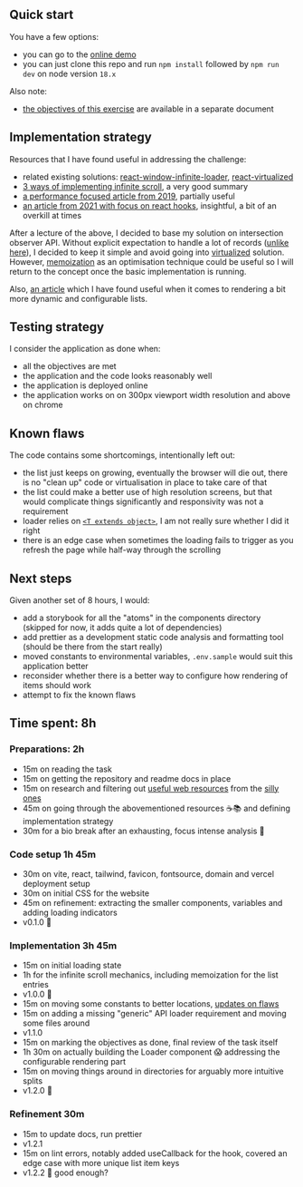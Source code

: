## Quick start

You have a few options:

- you can go to the [online demo](https://inifinite-loader.mazur.site)
- you can just clone this repo and run `npm install` followed by `npm run dev` on node version `18.x`

Also note:

- [the objectives of this exercise](./OBJECTIVE.md) are available in a separate document

## Implementation strategy

Resources that I have found useful in addressing the challenge:

- related existing solutions: [react-window-infinite-loader](https://www.npmjs.com/package/react-window-infinite-loader), [react-virtualized](https://github.com/bvaughn/react-virtualized/blob/master/docs/creatingAnInfiniteLoadingList.md)
- [3 ways of implementing infinite scroll](https://blog.logrocket.com/3-ways-implement-infinite-scroll-react/), a very good summary
- [a performance focused article from 2019](https://betterprogramming.pub/build-high-performance-infinite-lists-in-react-a53c0899a211), partially useful
- [an article from 2021 with focus on react hooks](https://blog.logrocket.com/react-hooks-infinite-scroll-advanced-tutorial/), insightful, a bit of an overkill at times

After a lecture of the above, I decided to base my solution on intersection observer API. Without explicit expectation to handle a lot of records ([unlike here](https://github.com/magicwrites/casumo-list/blob/master/OBJECTIVE.md#casumo-loves-lists)), I decided to keep it simple and avoid going into [virtualized](https://github.com/bvaughn/react-virtualized/blob/master/docs/creatingAnInfiniteLoadingList.md) solution. However, [memoization](https://stackoverflow.com/questions/73265434/react-infinite-scroll-how-to-not-re-render-previous-items) as an optimisation technique could be useful so I will return to the concept once the basic implementation is running.

Also, [an article](https://www.developerway.com/posts/react-component-as-prop-the-right-way) which I have found useful when it comes to rendering a bit more dynamic and configurable lists.

## Testing strategy

I consider the application as done when:

- all the objectives are met
- the application and the code looks reasonably well
- the application is deployed online
- the application works on on 300px viewport width resolution and above on chrome

## Known flaws

The code contains some shortcomings, intentionally left out:

- the list just keeps on growing, eventually the browser will die out, there is no "clean up" code or virtualisation in place to take care of that
- the list could make a better use of high resolution screens, but that would complicate things significantly and responsivity was not a requirement
- loader relies on [`<T extends object>`](https://stackoverflow.com/a/53958176), I am not really sure whether I did it right
- there is an edge case when sometimes the loading fails to trigger as you refresh the page while half-way through the scrolling

## Next steps

Given another set of 8 hours, I would:

- add a storybook for all the "atoms" in the components directory (skipped for now, it adds quite a lot of dependencies)
- add prettier as a development static code analysis and formatting tool (should be there from the start really)
- moved constants to environmental variables, `.env.sample` would suit this application better
- reconsider whether there is a better way to configure how rendering of items should work
- attempt to fix the known flaws

## Time spent: 8h

### Preparations: 2h

- 15m on reading the task
- 15m on getting the repository and readme docs in place
- 15m on research and filtering out [useful web resources](#implementation-strategy) from the [silly ones](https://dev.to/garryxiao/react-infinite-loader-with-typescript-idb)
- 45m on going through the abovementioned resources ☕️📚 and defining implementation strategy
- 30m for a bio break after an exhausting, focus intense analysis 🌴

### Code setup 1h 45m

- 30m on vite, react, tailwind, favicon, fontsource, domain and vercel deployment setup
- 30m on initial CSS for the website
- 45m on refinement: extracting the smaller components, variables and adding loading indicators
- v0.1.0 🎉

### Implementation 3h 45m

- 15m on initial loading state
- 1h for the infinite scroll mechanics, including memoization for the list entries
- v1.0.0 🎉
- 15m on moving some constants to better locations, [updates on flaws](#known-flaws-and-next-steps)
- 15m on adding a missing "generic" API loader requirement and moving some files around
- v1.1.0
- 15m on marking the objectives as done, final review of the task itself
- 1h 30m on actually building the Loader component 😱 addressing the configurable rendering part
- 15m on moving things around in directories for arguably more intuitive splits
- v1.2.0 🎉

### Refinement 30m

- 15m to update docs, run prettier
- v1.2.1
- 15m on lint errors, notably added useCallback for the hook, covered an edge case with more unique list item keys
- v1.2.2 🎉 good enough?

